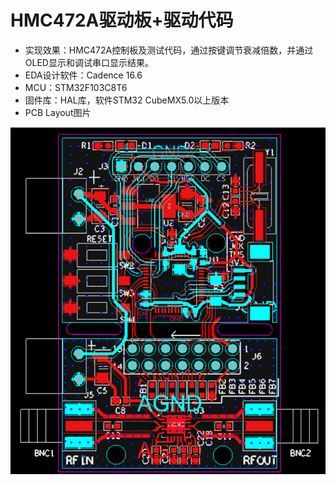 # HMC472A驱动板+驱动代码
- 实现效果：HMC472A控制板及测试代码，通过按键调节衰减倍数，并通过OLED显示和调试串口显示结果。
- EDA设计软件：Cadence 16.6
- MCU：STM32F103C8T6
- 固件库：HAL库，软件STM32 CubeMX5.0以上版本
- PCB Layout图片
 
 ![PCB LAYOUT](Layout.png)
